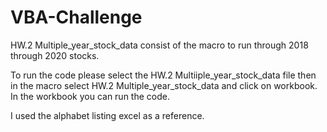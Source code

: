 # VBA-Challenge
HW.2 Multiple_year_stock_data consist of the macro to run through 2018 through 2020 stocks.

To run the code please select the HW.2 Multiiple_year_stock_data file then in the macro select HW.2 Multiple_year_stock_data and click on workbook.  In the workbook you can run the code.

I used the alphabet listing excel as a reference.
